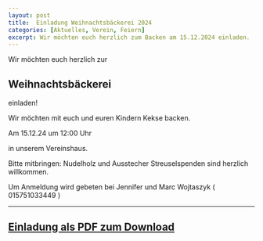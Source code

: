 ```yaml
---
layout: post
title:  Einladung Weihnachtsbäckerei 2024
categories: [Aktuelles, Verein, Feiern]
excerpt: Wir möchten euch herzlich zum Backen am 15.12.2024 einladen.
---
```


Wir möchten euch herzlich zur

## Weihnachtsbäckerei

einladen!

Wir möchten mit euch und euren Kindern Kekse backen.

Am 15.12.24 um 12:00 Uhr

in unserem Vereinshaus.

Bitte mitbringen: Nudelholz und Ausstecher
Streuselspenden sind herzlich willkommen.

Um Anmeldung wird gebeten
bei Jennifer und Marc Wojtaszyk
( 015751033449 )

---
[Einladung als PDF zum Download]({{site.baseurl}}/dokumente/2024_Einladung-Weihnachtsbaeckerei.pdf)
---
